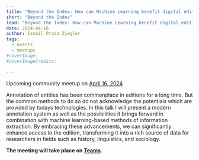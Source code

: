 ```yaml
---
title: "Beyond the Index: How can Machine Learning benefit digital editions?"
short: "Beyond the Index"
lead: "Beyond the Index: How can Machine Learning benefit digital editions? (community meetup April 16)"
date: 2024-04-16
author: Ismail Prada Ziegler
tags:
  - events
  - meetups
#coverImage:
#coverImageCredits:

---
```


Upcoming community meetup on [April 16, 2024](https://www.timeanddate.com/worldclock/fixedtime.html?msg=e-editiones+Community+Event&iso=20230613T17&p1=1425&ah=1)

Annotation of entities has been commonplace in editions for a long time. But the common methods to do so do not acknowledge the potentials which are provided by todays technologies. In this talk I will present a modern annotation system as well as the possibilities it brings forward in combination with machine learning-based methods of information extraction. By embracing these advancements, we can significantly enhance access to the edition, transforming it into a rich source of data for researchers in fields such as history, linguistics, and sociology.


<b>The meeting will take place on <a class="alert-link" href="https://teams.microsoft.com/l/meetup-join/19%3ameeting_NGI2N2I1NWEtZmVkNy00MGI0LWEzZjgtNzU4YzlhY2I1M2Rj%40thread.v2/0?context=%7b%22Tid%22%3a%22bd21f2e9-9af5-42a1-8caf-eb264278467f%22%2c%22Oid%22%3a%2210b0f60b-ba0a-446b-81af-8ba3b4070d61%22%7d">Teams</a>.</b>
